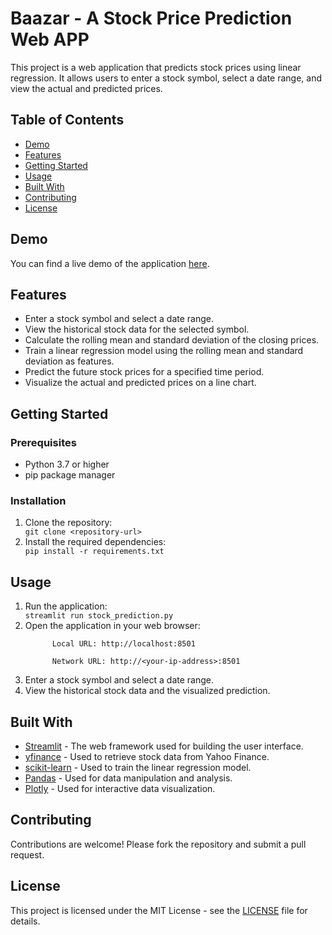 <!DOCTYPE html>
<html>
<body>
  <h1>Baazar - A Stock Price Prediction Web APP</h1>

  <p>This project is a web application that predicts stock prices using linear regression. It allows users to enter a stock symbol, select a date range, and view the actual and predicted prices.</p>

  <h2>Table of Contents</h2>
  <ul>
    <li><a href="#demo">Demo</a></li>
    <li><a href="#features">Features</a></li>
    <li><a href="#getting-started">Getting Started</a></li>
    <li><a href="#usage">Usage</a></li>
    <li><a href="#built-with">Built With</a></li>
    <li><a href="#contributing">Contributing</a></li>
    <li><a href="#license">License</a></li>
  </ul>

  <h2 id="demo">Demo</h2>

  <p>You can find a live demo of the application <a href="<insert live demo link>">here</a>.</p>

  <h2 id="features">Features</h2>
  <ul>
    <li>Enter a stock symbol and select a date range.</li>
    <li>View the historical stock data for the selected symbol.</li>
    <li>Calculate the rolling mean and standard deviation of the closing prices.</li>
    <li>Train a linear regression model using the rolling mean and standard deviation as features.</li>
    <li>Predict the future stock prices for a specified time period.</li>
    <li>Visualize the actual and predicted prices on a line chart.</li>
  </ul>

  <h2 id="getting-started">Getting Started</h2>

  <h3>Prerequisites</h3>
  <ul>
    <li>Python 3.7 or higher</li>
    <li>pip package manager</li>
  </ul>

  <h3>Installation</h3>
  <ol>
    <li>Clone the repository:</li>
    <code>git clone &lt;repository-url&gt;</code>
    <li>Install the required dependencies:</li>
    <code>pip install -r requirements.txt</code>
  </ol>

  <h2 id="usage">Usage</h2>
  <ol>
    <li>Run the application:</li>
    <code>streamlit run stock_prediction.py</code>
    <li>Open the application in your web browser:</li>
    <code>
      Local URL: http://localhost:8501<br>
      Network URL: http://&lt;your-ip-address&gt;:8501
    </code>
    <li>Enter a stock symbol and select a date range.</li>
    <li>View the historical stock data and the visualized prediction.</li>
  </ol>

  <h2 id="built-with">Built With</h2>
  <ul>
    <li><a href="https://streamlit.io/">Streamlit</a> - The web framework used for building the user interface.</li>
    <li><a href="https://github.com/ranaroussi/yfinance">yfinance</a> - Used to retrieve stock data from Yahoo Finance.</li>
    <li><a href="https://scikit-learn.org/">scikit-learn</a> - Used to train the linear regression model.</li>
    <li><a href="https://pandas.pydata.org/">Pandas</a> - Used for data manipulation and analysis.</li>
    <li><a href="https://plotly.com/">Plotly</a> - Used for interactive data visualization.</li>
  </ul>

  <h2 id="contributing">Contributing</h2>
  <p>Contributions are welcome! Please fork the repository and submit a pull request.</p>

  <h2 id="license">License</h2>
  <p>This project is licensed under the MIT License - see the <a href="LICENSE">LICENSE</a> file for details.</p>
</body>
</html>
